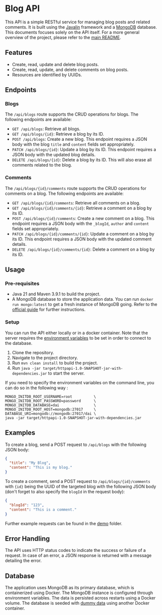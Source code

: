 # Blog API

This API is a simple RESTful service for managing blog posts and related comments. It is built using
the [Javalin](https://javalin.io/) framework and
a [MongoDB](https://www.mongodb.com/) database. This documents focuses solely on the API itself. For a more general
overview of the project, please refer to the [main README](../README.md).

## Features

- Create, read, update and delete blog posts.
- Create, read, update, and delete comments on blog posts.
- Resources are identified by UUIDs.

## Endpoints

### Blogs

The `/api/blogs` route supports the CRUD operations for blogs. The following endpoints are available:

- `GET /api/blogs`: Retrieve all blogs.
- `GET /api/blogs/{id}`: Retrieve a blog by its ID.
- `POST /api/blogs`: Create a new blog. This endpoint requires a JSON body with the blog `title` and `content` fields
  set appropriately.
- `PATCH /api/blogs/{id}`: Update a blog by its ID. This endpoint requires a JSON body with the updated blog details.
- `DELETE /api/blogs/{id}`: Delete a blog by its ID. This will also erase all comments related to the blog.

### Comments

The `/api/blogs/{id}/comments` route supports the CRUD operations for comments on a blog. The following endpoints are
available:

- `GET /api/blogs/{id}/comments`: Retrieve all comments on a blog.
- `GET /api/blogs/{id}/comments/{id}`: Retrieve a comment on a blog by its ID.
- `POST /api/blogs/{id}/comments`: Create a new comment on a blog. This endpoint requires a JSON body with
  the `_blogId`, `author` and `content` fields set appropriately.
- `PATCH /api/blogs/{id}/comments/{id}`: Update a comment on a blog by its ID. This endpoint requires a JSON body
  with the updated comment details.
- `DELETE /api/blogs/{id}/comments/{id}`: Delete a comment on a blog by its ID.

## Usage

### Pre-requisites

- Java 21 and Maven 3.9.1 to build the project.
- A MongoDB database to store the application data. You can run `docker run mongo:latest` to get a fresh instance of
  MongoDB going. Refer to the [official guide](https://www.mongodb.com/compatibility/docker) for further instructions.

### Setup

You can run the API either locally or in a docker container. Note that the server requires the
[environment variables](../.env.example) to be set in order to connect to the database.

1. Clone the repository.
2. Navigate to the project directory.
3. Run `mvn clean install` to build the project.
4. Run `java -jar target/httpapi-1.0-SNAPSHOT-jar-with-dependencies.jar` to start the server.

If you need to specify the environment variables on the command line, you can do so in the following way :

```shell
MONGO_INITDB_ROOT_USERNAME=root          \
MONGO_INITDB_ROOT_PASSWORD=password      \
MONGO_INITDB_DATABASE=dai                \
MONGO_INITDB_ROOT_HOST=mongodb:27017     \
DATABASE_URI=mongodb://mongodb:27017/dai \
java -jar target/httpapi-1.0-SNAPSHOT-jar-with-dependencies.jar
```

## Examples

To create a blog, send a POST request to `/api/blogs` with the following JSON body:

```json
{
  "title": "My Blog",
  "content": "This is my blog."
}
```

To create a comment, send a POST request to `/api/blogs/{id}/comments` with `{id}` being the UUID of the targeted blog
with the following JSON body (don't forget to also specify the `blogId` in the request body):

```json
{
  "blogId": "123",
  "content": "This is a comment."
}
```

Further example requests can be found in the [demo](./demo) folder.

## Error Handling

The API uses HTTP status codes to indicate the success or failure of a request. In case of an error, a JSON response is
returned with a message detailing the error.

## Database

The application uses MongoDB as its primary database, which is containerized using Docker. The MongoDB instance is configured through environment variables.
The data is persisted across restarts using a Docker volume. The database is seeded with [dummy data](../db/blog_data.json) using another Docker container.